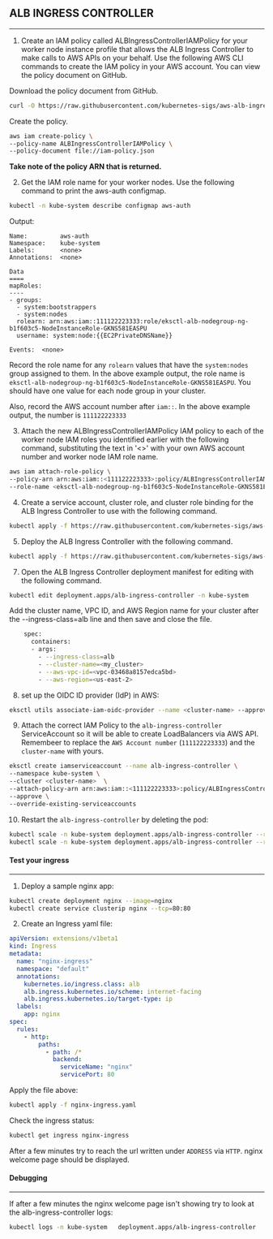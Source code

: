 ## ALB INGRESS CONTROLLER
---

1. Create an IAM policy called ALBIngressControllerIAMPolicy for your worker node instance profile that allows the ALB Ingress Controller to make calls to AWS APIs on your behalf. Use the following AWS CLI commands to create the IAM policy in your AWS account. You can view the policy document on GitHub.

Download the policy document from GitHub.
```bash
curl -O https://raw.githubusercontent.com/kubernetes-sigs/aws-alb-ingress-controller/v1.1.4/docs/examples/iam-policy.json
```

Create the policy.
```bash
aws iam create-policy \
--policy-name ALBIngressControllerIAMPolicy \
--policy-document file://iam-policy.json
```

<b>Take note of the policy ARN that is returned.</b>

2. Get the IAM role name for your worker nodes. Use the following command to print the aws-auth configmap.
```bash
kubectl -n kube-system describe configmap aws-auth
```
Output:
```
Name:         aws-auth
Namespace:    kube-system
Labels:       <none>
Annotations:  <none>

Data
====
mapRoles:
----
- groups:
  - system:bootstrappers
  - system:nodes
  rolearn: arn:aws:iam::111122223333:role/eksctl-alb-nodegroup-ng-b1f603c5-NodeInstanceRole-GKNS581EASPU
  username: system:node:{{EC2PrivateDNSName}}

Events:  <none>
```
Record the role name for any ```rolearn``` values that have the ```system:nodes``` group assigned to them. In the above example output, the role name is ```eksctl-alb-nodegroup-ng-b1f603c5-NodeInstanceRole-GKNS581EASPU```. You should have one value for each node group in your cluster.

Also, record the AWS account number after ```iam::```. In the above example output, the number is ```111122223333```

3. Attach the new ALBIngressControllerIAMPolicy IAM policy to each of the worker node IAM roles you identified earlier with the following command, substituting the text in '<>' with your own AWS account number and worker node IAM role name.
```bash
aws iam attach-role-policy \
--policy-arn arn:aws:iam::<111122223333>:policy/ALBIngressControllerIAMPolicy \
--role-name <eksctl-alb-nodegroup-ng-b1f603c5-NodeInstanceRole-GKNS581EASPU>
```

4. Create a service account, cluster role, and cluster role binding for the ALB Ingress Controller to use with the following command.
```bash
kubectl apply -f https://raw.githubusercontent.com/kubernetes-sigs/aws-alb-ingress-controller/v1.1.4/docs/examples/rbac-role.yaml
```
5. Deploy the ALB Ingress Controller with the following command.
```bash
kubectl apply -f https://raw.githubusercontent.com/kubernetes-sigs/aws-alb-ingress-controller/v1.1.4/docs/examples/alb-ingress-controller.yaml
```

7. Open the ALB Ingress Controller deployment manifest for editing with the following command.
```bash
kubectl edit deployment.apps/alb-ingress-controller -n kube-system
```

Add the cluster name, VPC ID, and AWS Region name for your cluster after the --ingress-class=alb line and then save and close the file.
```bash
    spec:
      containers:
      - args:
        - --ingress-class=alb
        - --cluster-name=<my_cluster>
        - --aws-vpc-id=<vpc-03468a8157edca5bd>
        - --aws-region=<us-east-2>
```

8. set up the OIDC ID provider (IdP) in AWS:
```bash
eksctl utils associate-iam-oidc-provider --name <cluster-name> --approve
```

9. Attach the correct IAM Policy to the ```alb-ingress-controller``` ServiceAccount so it will be able to create LoadBalancers via AWS API.
Remembeer to replace the ```AWS Account number``` (```111122223333```) and the ```cluster-name``` with yours.
```bash
eksctl create iamserviceaccount --name alb-ingress-controller \
--namespace kube-system \
--cluster <cluster-name>  \
--attach-policy-arn arn:aws:iam::<111122223333>:policy/ALBIngressControllerIAMPolicy \
--approve \
--override-existing-serviceaccounts
```

10. Restart the ```alb-ingress-controller``` by deleting the pod:
```bash
kubectl scale -n kube-system deployment.apps/alb-ingress-controller --replicas=0
kubectl scale -n kube-system deployment.apps/alb-ingress-controller --replicas=1
```

#### Test your ingress
---

1. Deploy a sample nginx app:
```bash
kubectl create deployment nginx --image=nginx
kubectl create service clusterip nginx --tcp=80:80
```

2. Create an Ingress yaml file:
```yaml
apiVersion: extensions/v1beta1
kind: Ingress
metadata:
  name: "nginx-ingress"
  namespace: "default"
  annotations:
    kubernetes.io/ingress.class: alb
    alb.ingress.kubernetes.io/scheme: internet-facing
    alb.ingress.kubernetes.io/target-type: ip
  labels:
    app: nginx
spec:
  rules:
    - http:
        paths:
          - path: /*
            backend:
              serviceName: "nginx"
              servicePort: 80
```

Apply the file above:
```bash
kubectl apply -f nginx-ingress.yaml
```
Check the ingress status:
```bash
kubectl get ingress nginx-ingress
```

After a few minutes try to reach the url written under ```ADDRESS``` via ```HTTP```. 
nginx welcome page should be displayed.

#### Debugging
---

If after a few minutes the nginx welcome page isn't showing try to look at the alb-ingress-controller logs:
```bash
kubectl logs -n kube-system   deployment.apps/alb-ingress-controller
```

